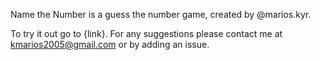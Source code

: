Name the Number is a guess the number game, created by @marios.kyr.

To try it out go to {link}.
For any suggestions please contact me at kmarios2005@gmail.com or by adding an issue.